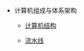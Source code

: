 * 计算机组成与体系架构
  * [计算机结构](01计算机组成与体系结构/计算机结构.md)  
  
  * [流水线](01计算机组成与体系结构/流水线.md)  
  
  
  
  
  

